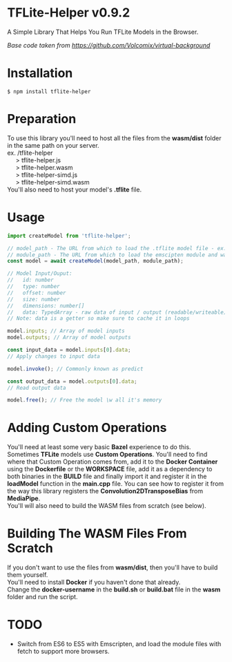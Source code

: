 # TFLite-Helper v0.9.2

A Simple Library That Helps You Run TFLite Models in the Browser.

_Base code taken from https://github.com/Volcomix/virtual-background_

# Installation

```
$ npm install tflite-helper
```

# Preparation

To use this library you'll need to host all the files from the **wasm/dist** folder in the same path on your server.  
ex. /tflite-helper  
&nbsp;&nbsp;&nbsp;&nbsp;&nbsp;\> tflite-helper.js  
&nbsp;&nbsp;&nbsp;&nbsp;&nbsp;\> tflite-helper.wasm  
&nbsp;&nbsp;&nbsp;&nbsp;&nbsp;\> tflite-helper-simd.js  
&nbsp;&nbsp;&nbsp;&nbsp;&nbsp;\> tflite-helper-simd.wasm  
You'll also need to host your model's **.tflite** file.

# Usage

```javascript
import createModel from 'tflite-helper';

// model_path - The URL from which to load the .tflite model file - ex. /model.tflite
// module_path - The URL from which to load the emscipten module and wasm files - ex. /tflite-helper/
const model = await createModel(model_path, module_path);

// Model Input/Ouput:
//   id: number
//   type: number
//   offset: number
//   size: number
//   dimensions: number[]
//   data: TypedArray - raw data of input / output (readable/writeable)
// Note: data is a getter so make sure to cache it in loops

model.inputs; // Array of model inputs
model.outputs; // Array of model outputs

const input_data = model.inputs[0].data;
// Apply changes to input data

model.invoke(); // Commonly known as predict

const output_data = model.outputs[0].data;
// Read output data

model.free(); // Free the model \w all it's memory
```

# Adding Custom Operations

You'll need at least some very basic **Bazel** experience to do this.  
Sometimes **TFLite** models use **Custom Operations**. You'll need to find where that Custom Operation comes from, add it to the **Docker Container** using the **Dockerfile** or the **WORKSPACE** file, add it as a dependency to both binaries in the **BUILD** file and finally import it and register it in the **loadModel** function in the **main.cpp** file. You can see how to register it from the way this library registers the **Convolution2DTransposeBias** from **MediaPipe**.  
You'll will also need to build the WASM files from scratch (see below).

# Building The WASM Files From Scratch

If you don't want to use the files from **wasm/dist**, then you'll have to build them yourself.  
You'll need to install **Docker** if you haven't done that already.  
Change the **docker-username** in the **build\.sh** or **build.bat** file in the **wasm** folder and run the script.

# TODO

- Switch from ES6 to ES5 with Emscripten, and load the module files with fetch to support more browsers.
